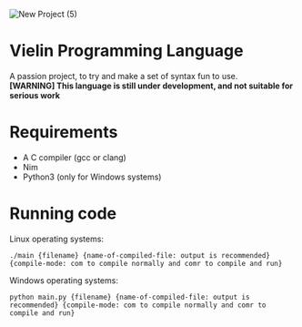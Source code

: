 ![New Project (5)](https://user-images.githubusercontent.com/84568105/152688737-26756756-8e4d-4c38-8a15-e147196d0fca.png)

# Vielin Programming Language
A passion project, to try and make a set of syntax fun to use.  
**[WARNING] This language is still under development, and not suitable for serious work**

# Requirements
- A C compiler (gcc or clang)
- Nim
- Python3 (only for Windows systems)

# Running code
Linux operating systems:  
```
./main {filename} {name-of-compiled-file: output is recommended} {compile-mode: com to compile normally and comr to compile and run}
```

Windows operating systems:  
```
python main.py {filename} {name-of-compiled-file: output is recommended} {compile-mode: com to compile normally and comr to compile and run}
```
